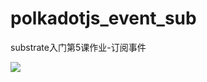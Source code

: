 # polkadotjs_event_sub

substrate入门第5课作业-订阅事件


![](https://github.com/rustbomber/polkadotjs_event_sub/blob/main/images/query_event.png)
